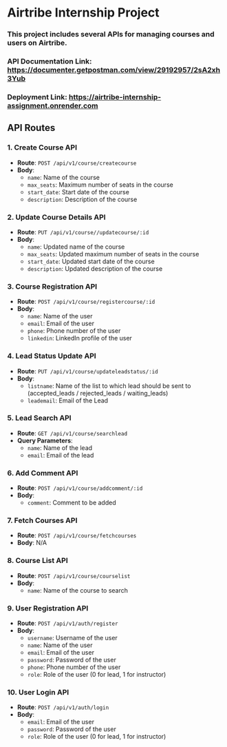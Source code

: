 # Airtribe Internship Project

### This project includes several APIs for managing courses and users on Airtribe.
### API Documentation Link: https://documenter.getpostman.com/view/29192957/2sA2xh3Yub
### Deployment Link: https://airtribe-internship-assignment.onrender.com

## API Routes

### 1. Create Course API

- **Route**: `POST /api/v1/course/createcourse`
- **Body**: 
    - `name`: Name of the course
    - `max_seats`: Maximum number of seats in the course
    - `start_date`: Start date of the course
    - `description`: Description of the course

### 2. Update Course Details API

- **Route**: `PUT /api/v1/course//updatecourse/:id`
- **Body**: 
    - `name`: Updated name of the course
    - `max_seats`: Updated maximum number of seats in the course
    - `start_date`: Updated start date of the course
    - `description`: Updated description of the course

### 3. Course Registration API

- **Route**: `POST /api/v1/course/registercourse/:id`
- **Body**: 
    - `name`: Name of the user
    - `email`: Email of the user
    - `phone`: Phone number of the user
    - `linkedin`: LinkedIn profile of the user

### 4. Lead Status Update API

- **Route**: `PUT /api/v1/course/updateleadstatus/:id`
- **Body**:
    - `listname`: Name of the list to which lead should be sent to (accepted_leads / rejected_leads / waiting_leads)
    - `leademail`: Email of the Lead

### 5. Lead Search API

- **Route**: `GET /api/v1/course/searchlead`
- **Query Parameters**: 
    - `name`: Name of the lead
    - `email`: Email of the lead

### 6. Add Comment API

- **Route**: `POST /api/v1/course/addcomment/:id`
- **Body**: 
    - `comment`: Comment to be added

### 7. Fetch Courses API

- **Route**: `POST /api/v1/course/fetchcourses`
- **Body**: N/A

### 8. Course List API

- **Route**: `POST /api/v1/course/courselist`
- **Body**: 
    - `name`: Name of the course to search

### 9. User Registration API

- **Route**: `POST /api/v1/auth/register`
- **Body**: 
    - `username`: Username of the user
    - `name`: Name of the user
    - `email`: Email of the user
    - `password`: Password of the user
    - `phone`: Phone number of the user
    - `role`: Role of the user (0 for lead, 1 for instructor)

### 10. User Login API

- **Route**: `POST /api/v1/auth/login`
- **Body**: 
    - `email`: Email of the user
    - `password`: Password of the user
    - `role`: Role of the user (0 for lead, 1 for instructor)
